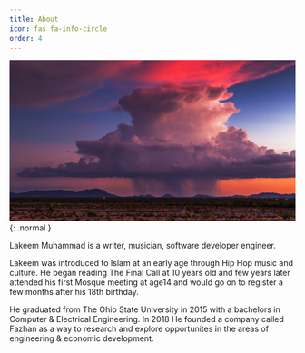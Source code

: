 ```yaml
---
title: About
icon: fas fa-info-circle
order: 4
---
```



![Desktop View](/assets/img/about-temp.jpeg){: .normal }

Lakeem Muhammad is a writer, musician, software developer engineer.  

Lakeem was introduced to Islam at an early age through Hip Hop music and culture. He began reading The Final Call at 10 years old and few years later attended his first Mosque meeting at age14 and would go on to register a few months after his 18th birthday.  

He graduated from The Ohio State University in 2015 with a bachelors in Computer & Electrical Engineering. In 2018 He founded a company called Fazhan as a way to research and explore opportunites in the areas of engineering & economic development.